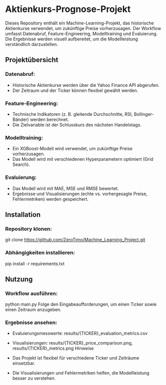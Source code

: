 # Aktienkurs-Prognose-Projekt

Dieses Repository enthält ein Machine-Learning-Projekt, das historische Aktienkurse verwendet, um zukünftige Preise vorherzusagen. Der Workflow umfasst Datenabruf, Feature-Engineering, Modelltraining und Evaluierung. Die Ergebnisse werden visuell aufbereitet, um die Modellleistung verständlich darzustellen.

## Projektübersicht

### Datenabruf:
- Historische Aktienkurse werden über die Yahoo Finance API abgerufen.
- Der Zeitraum und der Ticker können flexibel gewählt werden.

### Feature-Engineering:
- Technische Indikatoren (z. B. gleitende Durchschnitte, RSI, Bollinger-Bänder) werden berechnet.
- Die Zielvariable ist der Schlusskurs des nächsten Handelstags.

### Modelltraining:
- Ein XGBoost-Modell wird verwendet, um zukünftige Preise vorherzusagen.
- Das Modell wird mit verschiedenen Hyperparametern optimiert (Grid Search).

### Evaluierung:
- Das Modell wird mit MAE, MSE und RMSE bewertet.
- Ergebnisse und Visualisierungen (echte vs. vorhergesagte Preise, Fehlermetriken) werden gespeichert.

## Installation

### Repository klonen:
git clone https://github.com/ZeroTimo/Machine_Learning_Project.git

### Abhängigkeiten installieren:
pip install -r requirements.txt

## Nutzung

### Workflow ausführen:
python main.py
Folge den Eingabeaufforderungen, um einen Ticker sowie einen Zeitraum anzugeben.

### Ergebnisse ansehen:
- Evaluierungsmesswerte: results/{TICKER}_evaluation_metrics.csv
- Visualisierungen: results/{TICKER}_price_comparison.png, results/{TICKER}_metrics.png
Hinweise

- Das Projekt ist flexibel für verschiedene Ticker und Zeiträume einsetzbar.
- Die Visualisierungen und Fehlermetriken helfen, die Modellleistung besser zu verstehen.
